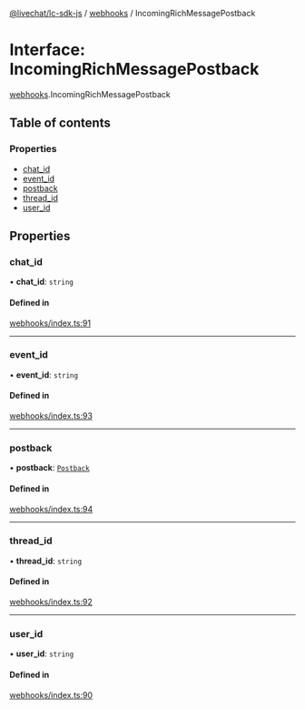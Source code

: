 [@livechat/lc-sdk-js](../README.md) / [webhooks](../modules/webhooks.md) / IncomingRichMessagePostback

# Interface: IncomingRichMessagePostback

[webhooks](../modules/webhooks.md).IncomingRichMessagePostback

## Table of contents

### Properties

- [chat\_id](webhooks.IncomingRichMessagePostback.md#chat_id)
- [event\_id](webhooks.IncomingRichMessagePostback.md#event_id)
- [postback](webhooks.IncomingRichMessagePostback.md#postback)
- [thread\_id](webhooks.IncomingRichMessagePostback.md#thread_id)
- [user\_id](webhooks.IncomingRichMessagePostback.md#user_id)

## Properties

### chat\_id

• **chat\_id**: `string`

#### Defined in

[webhooks/index.ts:91](https://github.com/livechat/lc-sdk-js/blob/951da85/src/webhooks/index.ts#L91)

___

### event\_id

• **event\_id**: `string`

#### Defined in

[webhooks/index.ts:93](https://github.com/livechat/lc-sdk-js/blob/951da85/src/webhooks/index.ts#L93)

___

### postback

• **postback**: [`Postback`](objects.Postback.md)

#### Defined in

[webhooks/index.ts:94](https://github.com/livechat/lc-sdk-js/blob/951da85/src/webhooks/index.ts#L94)

___

### thread\_id

• **thread\_id**: `string`

#### Defined in

[webhooks/index.ts:92](https://github.com/livechat/lc-sdk-js/blob/951da85/src/webhooks/index.ts#L92)

___

### user\_id

• **user\_id**: `string`

#### Defined in

[webhooks/index.ts:90](https://github.com/livechat/lc-sdk-js/blob/951da85/src/webhooks/index.ts#L90)
